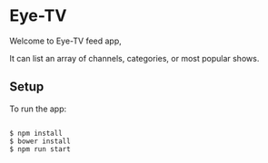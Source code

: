 # Eye-TV

Welcome to Eye-TV feed app,

It can list an array of channels, categories, or most popular shows.

## Setup

To run the app:

```shell

$ npm install
$ bower install
$ npm run start

```

